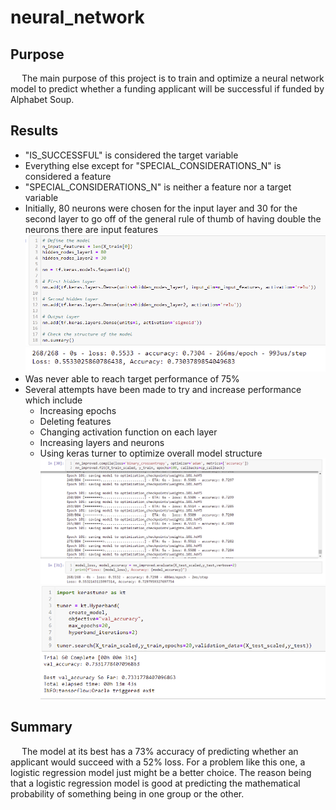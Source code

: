# neural_network
## Purpose
&emsp; The main purpose of this project is to train and optimize a neural network model to predict whether a funding applicant will be successful if funded by Alphabet Soup.

## Results
- "IS_SUCCESSFUL" is considered the target variable
- Everything else except for "SPECIAL_CONSIDERATIONS_N" is considered a feature
- "SPECIAL_CONSIDERATIONS_N" is neither a feature nor a target variable
- Initially, 80 neurons were chosen for the input layer and 30 for the second layer to go off of the general rule of thumb of having double the neurons there are input features<br />
![first model](Resources/first_model.png)
![first model](Resources/first_results.png)<br />
- Was never able to reach target performance of 75%
- Several attempts have been made to try and increase performance which include
    - Increasing epochs
    - Deleting features
    - Changing activation function on each layer
    - Increasing layers and neurons
    - Using keras turner to optimize overall model structure
![optimized model](Resources/optimized_model.png)
![optimized model](Resources/tuner_results.png)

## Summary
&emsp; The model at its best has a 73% accuracy of predicting whether an applicant would succeed with a 52% loss. For a problem like this one, a logistic regression model just might be a better choice. The reason being that a logistic regression model is good at predicting the mathematical probability of something being in one group or the other.